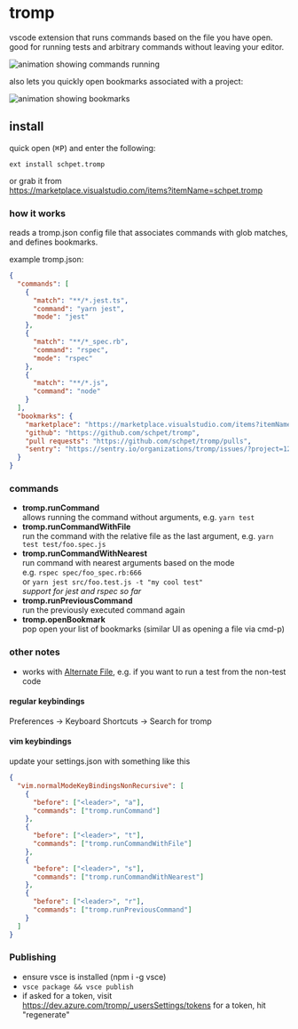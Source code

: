 # tromp

vscode extension that runs commands based on the file you have open. good for
running tests and arbitrary commands without leaving your editor.

![animation showing commands running](./images/commands-animation.gif)

also lets you quickly open bookmarks associated with a project:

![animation showing bookmarks](./images/bookmarks-animation.gif)

## install

quick open (<kbd>⌘P</kbd>) and enter the following:

```
ext install schpet.tromp
```

or grab it from  
https://marketplace.visualstudio.com/items?itemName=schpet.tromp

### how it works

reads a tromp.json config file that associates commands with glob matches, and
defines bookmarks.

example tromp.json:

```json
{
  "commands": [
    {
      "match": "**/*.jest.ts",
      "command": "yarn jest",
      "mode": "jest"
    },
    {
      "match": "**/*_spec.rb",
      "command": "rspec",
      "mode": "rspec"
    },
    {
      "match": "**/*.js",
      "command": "node"
    }
  ],
  "bookmarks": {
    "marketplace": "https://marketplace.visualstudio.com/items?itemName=schpet.tromp",
    "github": "https://github.com/schpet/tromp",
    "pull requests": "https://github.com/schpet/tromp/pulls",
    "sentry": "https://sentry.io/organizations/tromp/issues/?project=123456"
  }
}
```

### commands

- **tromp.runCommand**  
  allows running the command without arguments, e.g. `yarn test`
- **tromp.runCommandWithFile**  
  run the command with the relative file as the last argument, e.g.
  `yarn test test/foo.spec.js`
- **tromp.runCommandWithNearest**  
  run command with nearest arguments based on the mode  
  e.g. `rspec spec/foo_spec.rb:666`  
  or `yarn jest src/foo.test.js -t "my cool test"`  
  _support for jest and rspec so far_
- **tromp.runPreviousCommand**  
  run the previously executed command again
- **tromp.openBookmark**  
  pop open your list of bookmarks (similar UI as opening a file via cmd-p)

### other notes

- works with
  [Alternate File](https://marketplace.visualstudio.com/items?itemName=will-wow.vscode-alternate-file),
  e.g. if you want to run a test from the non-test code

#### regular keybindings

Preferences → Keyboard Shortcuts → Search for tromp

#### vim keybindings

update your settings.json with something like this

```json
{
  "vim.normalModeKeyBindingsNonRecursive": [
    {
      "before": ["<leader>", "a"],
      "commands": ["tromp.runCommand"]
    },
    {
      "before": ["<leader>", "t"],
      "commands": ["tromp.runCommandWithFile"]
    },
    {
      "before": ["<leader>", "s"],
      "commands": ["tromp.runCommandWithNearest"]
    },
    {
      "before": ["<leader>", "r"],
      "commands": ["tromp.runPreviousCommand"]
    }
  ]
}
```

### Publishing

- ensure vsce is installed (npm i -g vsce)
- `vsce package && vsce publish`
- if asked for a token, visit https://dev.azure.com/tromp/_usersSettings/tokens
  for a token, hit "regenerate"
